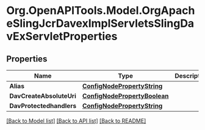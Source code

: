 # Org.OpenAPITools.Model.OrgApacheSlingJcrDavexImplServletsSlingDavExServletProperties
## Properties

Name | Type | Description | Notes
------------ | ------------- | ------------- | -------------
**Alias** | [**ConfigNodePropertyString**](ConfigNodePropertyString.md) |  | [optional] 
**DavCreateAbsoluteUri** | [**ConfigNodePropertyBoolean**](ConfigNodePropertyBoolean.md) |  | [optional] 
**DavProtectedhandlers** | [**ConfigNodePropertyString**](ConfigNodePropertyString.md) |  | [optional] 

[[Back to Model list]](../README.md#documentation-for-models) [[Back to API list]](../README.md#documentation-for-api-endpoints) [[Back to README]](../README.md)

